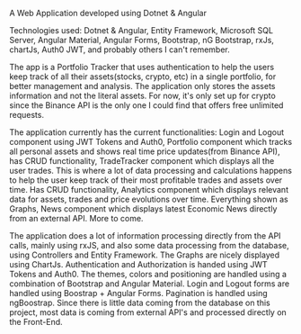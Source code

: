 A Web Application developed using Dotnet & Angular

Technologies used: Dotnet & Angular, Entity Framework, Microsoft SQL Server, Angular Material, Angular Forms, Bootstrap, nG Bootstrap, rxJs, chartJs, Auth0 JWT, and probably others I can't remember.

The app is a Portfolio Tracker that uses authentication to help the users keep track of all their assets(stocks, crypto, etc) in a single portfolio, for better management and analysis. The application only stores the assets information and not the literal assets. For now, it's only set up for crypto since the Binance API is the only one I could find that offers free unlimited requests.

The application currently has the current functionalities:
  Login and Logout component using JWT Tokens and Auth0,
  Portfolio component which tracks all personal assets and shows real time price updates(from Binance API), has CRUD functionality,
  TradeTracker component which displays all the user trades. This is where a lot of data processing and calculations happens to help the user keep track of their most     profitable trades and assets over time. Has CRUD functionality,
  Analytics component which displays relevant data for assets, trades and price evolutions over time. Everything shown as Graphs,
  News component which displays latest Economic News directly from an external API.
  More to come.


The application does a lot of information processing directly from the API calls, mainly using rxJS, and also some data processing from the database, using Controllers and Entity Framework. The Graphs are nicely displayed using ChartJs. Authentication and Authorization is handed using JWT Tokens and Auth0. The themes, colors and positioning are handled using a combination of Bootstrap and Angular Material. Login and Logout forms are handled using Boostrap + Angular Forms. Pagination is handled using ngBoostrap. Since there is little data coming from the database on this project, most data is coming from external API's and processed directly on the Front-End.


